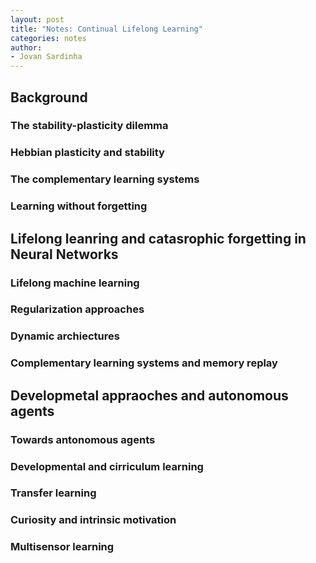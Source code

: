 ```yaml
---
layout: post
title: "Notes: Continual Lifelong Learning"
categories: notes
author:
- Jovan Sardinha
---
```


## Background

### The stability-plasticity dilemma
### Hebbian plasticity and stability
### The complementary learning systems
### Learning without forgetting

## Lifelong leanring and catasrophic forgetting in Neural Networks

### Lifelong machine learning
### Regularization approaches
### Dynamic archiectures
### Complementary learning systems and memory replay

## Developmetal appraoches and autonomous agents
### Towards antonomous agents
### Developmental and cirriculum learning
### Transfer learning
### Curiosity and intrinsic motivation
### Multisensor learning
